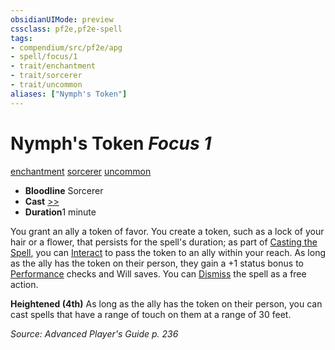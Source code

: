 ```yaml
---
obsidianUIMode: preview
cssclass: pf2e,pf2e-spell
tags:
- compendium/src/pf2e/apg
- spell/focus/1
- trait/enchantment
- trait/sorcerer
- trait/uncommon
aliases: ["Nymph's Token"]
---
```

# Nymph's Token *Focus 1*   
[enchantment](../../rules/traits/enchantment.md)  [sorcerer](../../rules/traits/sorcerer.md)  [uncommon](../../rules/traits/uncommon.md)  

- **Bloodline** Sorcerer
- **Cast** [>>](../../rules/core-rulebook/chapter-9-playing-the-game.md#Actions "Two-Action") 
- **Duration**1 minute

You grant an ally a token of favor. You create a token, such as a lock of your hair or a flower, that persists for the spell's duration; as part of [Casting the Spell](../../rules/actions/cast-a-spell.md), you can [Interact](../../rules/actions/interact.md) to pass the token to an ally within your reach. As long as the ally has the token on their person, they gain a +1 status bonus to [Performance](../skills.md#Performance) checks and Will saves. You can [Dismiss](../../rules/actions/dismiss.md) the spell as a free action.

**Heightened (4th)** As long as the ally has the token on their person, you can cast spells that have a range of touch on them at a range of 30 feet.

*Source: Advanced Player's Guide p. 236*
